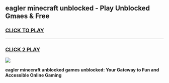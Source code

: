 
## eagler minecraft unblocked - Play Unblocked Gmaes & Free
<h3>
<a href="https://news.freeplayer.one?title=eagler_minecraft_unblocked&ref=23F">CLICK TO PLAY</a></h3>
<hr>

<h3>
<a href="https://news.freeplayer.one?title=eagler_minecraft_unblocked&ref=23F">CLICK 2 PLAY</a>
  
</h3>

<a href="https://news.freeplayer.one?title=eagler_minecraft_unblocked&ref=23F/"><img src="https://clearcache.store/games.png"></a>


**eagler minecraft unblocked games unblocked: Your Gateway to Fun and Accessible Online Gaming**
